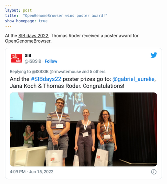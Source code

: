 ```yaml
---
layout: post
title:  "OpenGenomeBrowser wins poster award!"
show_homepage: true
---
```


At the [SIB days 2022](https://sibdays.sib.swiss/), Thomas Roder received a poster award for OpenGenomeBrowser.

<style>
.center-content {
    text-align: center;
}
.tweet {
    width: 550px;
    padding: unset;
    margin: unset;
    border: unset;
    box-shadow: unset;
}
</style>

<div class="center-content">
<a href="https://twitter.com/ISBSIB/status/1537074781459206145">
<img class="tweet" src="/media/tweet-SIB-poster-award.svg">
</a>
</div>
